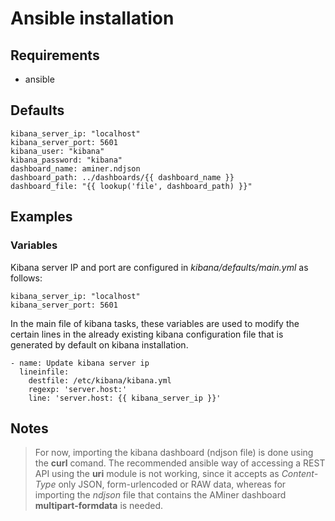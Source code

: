 # Ansible installation

## Requirements
- ansible

## Defaults
```
kibana_server_ip: "localhost"
kibana_server_port: 5601
kibana_user: "kibana"
kibana_password: "kibana"
dashboard_name: aminer.ndjson
dashboard_path: ../dashboards/{{ dashboard_name }}
dashboard_file: "{{ lookup('file', dashboard_path) }}"
```
## Examples

### Variables

Kibana server IP and port are configured in *kibana/defaults/main.yml* as follows:

```
kibana_server_ip: "localhost"
kibana_server_port: 5601
```

In the main file of kibana tasks, these variables are used to modify the certain lines in the already existing kibana configuration file that is generated by default on kibana installation.

```
- name: Update kibana server ip
  lineinfile:
    destfile: /etc/kibana/kibana.yml
    regexp: 'server.host:'
    line: 'server.host: {{ kibana_server_ip }}'
```


## Notes
 
> For now, importing the kibana dashboard (ndjson file) is done using the **curl** comand. The recommended ansible way of accessing a REST API using the **uri** module is not working, since it accepts as *Content-Type* only JSON, form-urlencoded or RAW data, whereas for importing the *ndjson* file that contains the AMiner dashboard **multipart-formdata** is needed.



